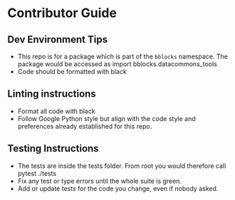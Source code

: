 # Contributor Guide

## Dev Environment Tips
- This repo is for a package which is part of the `bblocks` namespace. The package would
be accessed as import bblocks.datacommons_tools
- Code should be formatted with black

## Linting instructions
- Format all code with black
- Follow Google Python style but align with the code style and preferences already established for this repo.

## Testing Instructions
- The tests are inside the tests folder. From root you would therefore call pytest ./tests
- Fix any test or type errors until the whole suite is green.
- Add or update tests for the code you change, even if nobody asked.